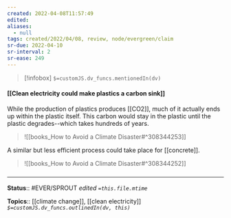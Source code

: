 ```yaml
---
created: 2022-04-08T11:57:49 
edited: 
aliases:
  - null
tags: created/2022/04/08, review, node/evergreen/claim
sr-due: 2022-04-10
sr-interval: 2
sr-ease: 249
---
```

> [!infobox]
`$=customJS.dv_funcs.mentionedIn(dv)`

#### [[Clean electricity could make plastics a carbon sink]]

While the production of plastics produces [[CO2]],
much of it actually ends up within the plastic itself. 
This carbon would stay in the plastic until the plastic degrades--which takes hundreds of years.

> ![[books_How to Avoid a Climate Disaster#^308344253]]

A similar but less efficient process could take place for [[concrete]].

> ![[books_How to Avoid a Climate Disaster#^308344252]]

### <hr class="footnote"/>

**Status**:: #EVER/SPROUT
*edited `=this.file.mtime`*

**Topics**:: [[climate change]], [[clean electricity]]
*`$=customJS.dv_funcs.outlinedIn(dv, this)`*
